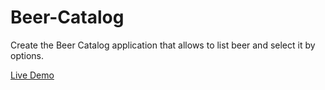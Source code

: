 # Beer-Catalog
Create the Beer Catalog application that allows to list beer and select it by options.

[Live Demo](http://beer-catalog-21-front.herokuapp.com/)
